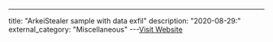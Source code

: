 ---
title: "ArkeiStealer sample with data exfil"
description: "2020-08-29:"
external_category: "Miscellaneous"
---[Visit Website](https://github.com/jstrosch/malware-samples/tree/master/binaries/arkeistealer/2020/August)

